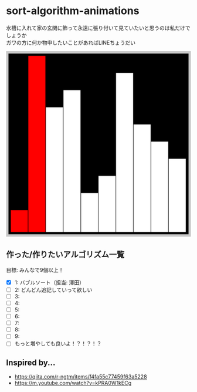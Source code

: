 # sort-algorithm-animations
水槽に入れて家の玄関に飾って永遠に張り付いて見ていたいと思うのは私だけでしょうか  
ガワの方に何か物申したいことがあればLINEちょうだい

![animation gif](img/sort-anim-vproto0.gif)

## 作った/作りたいアルゴリズム一覧
目標: みんなで9個以上！

- [x] 1: バブルソート（担当: 澤田）
- [ ] 2: どんどん追記していって欲しい
- [ ] 3:
- [ ] 4:
- [ ] 5: 
- [ ] 6: 
- [ ] 7:
- [ ] 8:
- [ ] 9:
- [ ] もっと増やしても良いよ！？！？！？

## Inspired by...
* https://qiita.com/r-ngtm/items/f4fa55c77459f63a5228
* https://m.youtube.com/watch?v=kPRA0W1kECg
